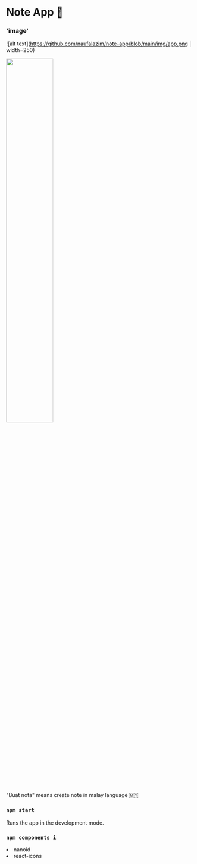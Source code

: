 # Note App 📝

### 'image'
![alt text](https://github.com/naufalazim/note-app/blob/main/img/app.png | width=250)

<img src="https://github.com/naufalazim/note-app/blob/main/img/app.png" width=50% height=50%>


<p>"Buat nota" means create note in malay language 🇲🇾</p>

### `npm start`

Runs the app in the development mode.


### `npm components i`

<li>nanoid</li>
<li>react-icons</li>





